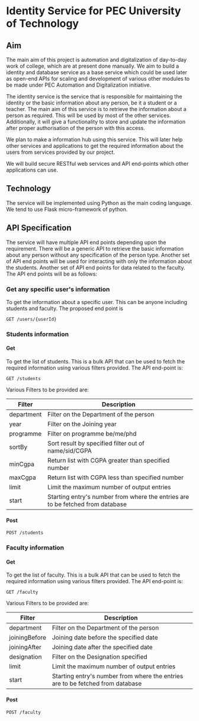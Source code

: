 # **Identity Service for PEC University of Technology** 

## **Aim**

The main aim of this project is automation and digitalization of day-to-day work of college, which are at present done manually. We aim to build a identity and database service as a base service which could be used later as open-end APIs for scaling and development of various other modules to be made under PEC Automation and Digitalization initiative.

The identity service is the service that is responsible for maintaining the identity or the basic information about any person, be it a student or a teacher. The main aim of this service is to retrieve the information about a person as required. This will be used by most of the other services. Additionally, it will give a functionality to store and update the information after proper authorisation of the person with this access. 

We plan to make a information hub using this service. This will later help other services and applications to get the required information about the users from services provided by our project.

We will build secure RESTful web services and API end-points which other applications can use. 


## **Technology**

The service will be implemented using Python as the main coding language.
We tend to use Flask micro-framework of python.


## **API Specification**

The service will have multiple API end points depending upon the requirement. There will be a generic API to retrieve the basic information about any person without any specification of the person type. Another set of API end points will be used for interacting with only the information about the students. Another set of API end points for data related to the faculty. The API end points will be as follows:

### **Get any specific user's information**

To get the information about a specific user. This can be anyone including students and faculty. The proposed end point is

```
GET /users/{userId}
```

### **Students information**

#### Get 

To get the list of students. This is a bulk API that can be used to fetch the required information using various filters provided. The API end-point is:

```
GET /students
```

Various Filters to be provided are:

| Filter | Description |
|--------|-------------|
|department| Filter on the Department of the person |
|year|Filter on the Joining year|
|programme|Filter on programme be/me/phd|
|sortBy|Sort result by specified filter out of name/sid/CGPA|
|minCgpa|Return list with CGPA greater than specified number|
|maxCgpa|Return list with CGPA less than specified number|
| limit | Limit the maximum number of output entries |
| start | Starting entry's number from where the entries are to be fetched from database |

#### Post

```
POST /students
```

### **Faculty information**

#### Get

To get the list of faculty. This is a bulk API that can be used to fetch the required information using various filters provided. The API end-point is:

```
GET /faculty
```

Various Filters to be provided are:

| Filter | Description |
|--------|-------------|
| department | Filter on the Department of the person |
| joiningBefore | Joining date before the specified date |
| joiningAfter | Joining date after the specified date |
| designation | Filter on the Designation specified |
| limit | Limit the maximum number of output entries |
| start | Starting entry's number from where the entries are to be fetched from database |

#### Post

```
POST /faculty
```
